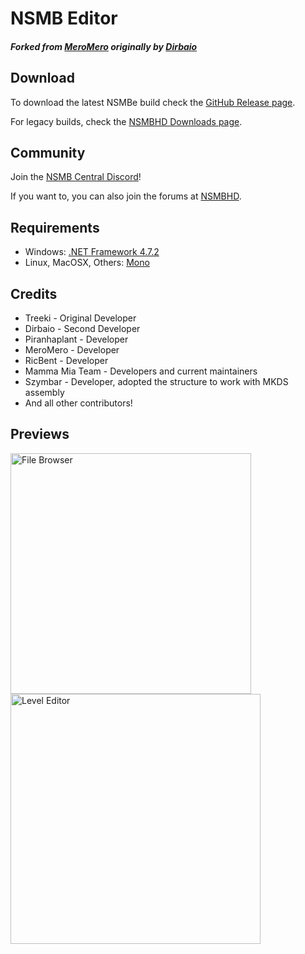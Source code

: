 # NSMB Editor
##### Forked from [MeroMero](https://github.com/Mero-Mero/NSMB-Editor) originally by [Dirbaio](https://github.com/Dirbaio/NSMB-Editor)

## Download
To download the latest NSMBe build check the [GitHub Release page](https://github.com/MammaMiaTeam/NSMB-Editor/releases/latest/).

For legacy builds, check the [NSMBHD Downloads page](https://nsmbhd.net/download/all/).

## Community
Join the [NSMB Central Discord](https://discord.gg/x7gr3M9)!

If you want to, you can also join the forums at [NSMBHD](http://nsmbhd.net/).

## Requirements
- Windows: [.NET Framework 4.7.2](https://dotnet.microsoft.com/en-us/download/dotnet-framework/net472)
- Linux, MacOSX, Others: [Mono](https://www.mono-project.com/download/stable/)

## Credits
- Treeki - Original Developer
- Dirbaio - Second Developer
- Piranhaplant - Developer
- MeroMero - Developer
- RicBent - Developer
- Mamma Mia Team - Developers and current maintainers
- Szymbar - Developer, adopted the structure to work with MKDS assembly
- And all other contributors!

## Previews
<p align="left">
<img src="https://raw.githubusercontent.com/MammaMiaTeam/NSMB-Editor/master/screenshots/filebrowser.png" width="385" title="File Browser">
<img src="https://raw.githubusercontent.com/MammaMiaTeam/NSMB-Editor/master/screenshots/leveleditor.png" width="400" title="Level Editor">
</p>
